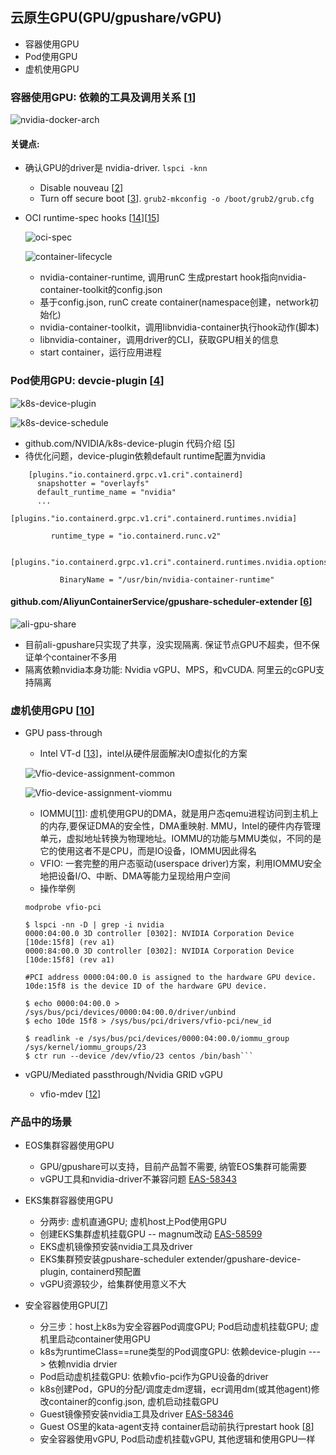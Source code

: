 ## 云原生GPU(GPU/gpushare/vGPU)

- 容器使用GPU
- Pod使用GPU
- 虚机使用GPU


### 容器使用GPU: 依赖的工具及调用关系 [[1]]

![nvidia-docker-arch](pics/nvidia-docker-arch.png) 

#### 关键点:

- 确认GPU的driver是 nvidia-driver.  ```lspci -knn```
  * Disable nouveau [[2]]
  * Turn off secure boot [[3]].  ```grub2-mkconfig -o /boot/grub2/grub.cfg``` 


- OCI runtime-spec hooks [[14]][[15]]

  ![oci-spec](pics/oci-spec.png)
  
  ![container-lifecycle](pics/container-lifecycle.png)
   
  * nvidia-container-runtime, 调用runC 生成prestart hook指向nvidia-container-toolkit的config.json
  * 基于config.json, runC create container(namespace创建，network初始化) 
  * nvidia-container-toolkit，调用libnvidia-container执行hook动作(脚本)
  * libnvidia-container，调用driver的CLI，获取GPU相关的信息
  * start container，运行应用进程


### Pod使用GPU: devcie-plugin [[4]]

![k8s-device-plugin](pics/k8s-device-plugin.jpg) 

![k8s-device-schedule](pics/k8s-device-schedule.jpg) 

- github.com/NVIDIA/k8s-device-plugin 代码介绍 [[5]]
- 待优化问题，device-plugin依赖default runtime配置为nvidia
```$xslt
    [plugins."io.containerd.grpc.v1.cri".containerd]
      snapshotter = "overlayfs"
      default_runtime_name = "nvidia"
      ...
        [plugins."io.containerd.grpc.v1.cri".containerd.runtimes.nvidia]

         runtime_type = "io.containerd.runc.v2"

         [plugins."io.containerd.grpc.v1.cri".containerd.runtimes.nvidia.options]

           BinaryName = "/usr/bin/nvidia-container-runtime"
```


#### github.com/AliyunContainerService/gpushare-scheduler-extender [[6]]

![ali-gpu-share](pics/ali-gpu-share.jpg) 

- 目前ali-gpushare只实现了共享，没实现隔离. 保证节点GPU不超卖，但不保证单个container不多用
- 隔离依赖nvidia本身功能: Nvidia vGPU、MPS，和vCUDA. 阿里云的cGPU支持隔离


### 虚机使用GPU [[10]]

- GPU pass-through
  * Intel VT-d [[13]]，intel从硬件层面解决IO虚拟化的方案
  
  ![Vfio-device-assignment-common](pics/Vfio-device-assignment-common.png)
  
  ![Vfio-device-assignment-viommu](pics/Vfio-device-assignment-viommu.png) 
  
  * IOMMU[[11]]: 虚机使用GPU的DMA，就是用户态qemu进程访问到主机上的内存,要保证DMA的安全性，DMA重映射.
    MMU，Intel的硬件内存管理单元，虚拟地址转换为物理地址。IOMMU的功能与MMU类似，不同的是它的使用这者不是CPU，而是IO设备，IOMMU因此得名
  * VFIO: 一套完整的用户态驱动(userspace driver)方案，利用IOMMU安全地把设备I/O、中断、DMA等能力呈现给用户空间
  * 操作举例
  ```$xslt
  modprobe vfio-pci
  
  $ lspci -nn -D | grep -i nvidia
  0000:04:00.0 3D controller [0302]: NVIDIA Corporation Device [10de:15f8] (rev a1)
  0000:84:00.0 3D controller [0302]: NVIDIA Corporation Device [10de:15f8] (rev a1)
  
  #PCI address 0000:04:00.0 is assigned to the hardware GPU device. 10de:15f8 is the device ID of the hardware GPU device.

  $ echo 0000:04:00.0 > /sys/bus/pci/devices/0000:04:00.0/driver/unbind
  $ echo 10de 15f8 > /sys/bus/pci/drivers/vfio-pci/new_id
  
  $ readlink -e /sys/bus/pci/devices/0000:04:00.0/iommu_group
  /sys/kernel/iommu_groups/23
  $ ctr run --device /dev/vfio/23 centos /bin/bash```
  ```
  
- vGPU/Mediated passthrough/Nvidia GRID vGPU
  * vfio-mdev [[12]]


### 产品中的场景

- EOS集群容器使用GPU
  * GPU/gpushare可以支持，目前产品暂不需要, 纳管EOS集群可能需要
  * vGPU工具和nvidia-driver不兼容问题 [EAS-58343](https://easystack.atlassian.net/browse/EAS-58343)


- EKS集群容器使用GPU
  * 分两步: 虚机直通GPU; 虚机host上Pod使用GPU
  * 创建EKS集群虚机挂载GPU -- magnum改动 [EAS-58599](https://easystack.atlassian.net/browse/EAS-58599)
  * EKS虚机镜像预安装nvidia工具及driver
  * EKS集群预安装gpushare-scheduler extender/gpushare-device-plugin, containerd预配置
  * vGPU资源较少，给集群使用意义不大


- 安全容器使用GPU[[7]]
  * 分三步：host上k8s为安全容器Pod调度GPU; Pod启动虚机挂载GPU; 虚机里启动container使用GPU
  * k8s为runtimeClass==rune类型的Pod调度GPU: 依赖device-plugin ---> 依赖nvidia drvier
  * Pod启动虚机挂载GPU: 依赖vfio-pci作为GPU设备的driver
  * k8s创建Pod，GPU的分配/调度走dm逻辑，ecr调用dm(或其他agent)修改container的config.json, 虚机启动挂载GPU
  * Guest镜像预安装nvidia工具及driver [EAS-58346](https://easystack.atlassian.net/browse/EAS-58346)
  * Guest OS里的kata-agent支持 container启动前执行prestart hook [[8]]
  * 安全容器使用vGPU, Pod启动虚机挂载vGPU, 其他逻辑和使用GPU一样



[1]: https://docs.nvidia.com/datacenter/cloud-native/container-toolkit/arch-overview.html
[2]: https://docs.nvidia.com/cuda/cuda-installation-guide-linux/index.html#runfile-nouveau
[3]: https://forums.fedoraforum.org/showthread.php?317947-NVIDIA-driver-fails-to
[4]: https://www.alibabacloud.com/blog/getting-started-with-kubernetes-|-gpu-management-and-device-plugin-implementation_596306
[5]: https://my.oschina.net/jxcdwangtao/blog/1793656
[6]: https://github.com/AliyunContainerService/gpushare-scheduler-extender
[7]: https://github.com/kata-containers/documentation/blob/master/use-cases/Nvidia-GPU-passthrough-and-Kata.md#nvidia-gpu-pass-through-mode-with-kata-containers
[8]: https://github.com/kata-containers/agent/pull/365
[10]: https://juniorprincewang.github.io/2018/06/18/%E7%A1%AC%E4%BB%B6%E6%94%AF%E6%8C%81%E7%9A%84GPU%E8%99%9A%E6%8B%9F%E5%8C%96%E6%8A%80%E6%9C%AF/
[11]: https://www.codenong.com/cs106179145/
[12]: https://developer.aliyun.com/article/599189
[13]: https://wiki.qemu.org/Features/VT-d
[14]: https://github.com/opencontainers/runtime-spec/blob/master/config.md#posix-platform-hooks
[15]: https://www.alibabacloud.com/blog/open-container-initiative-oci-specifications_594397
